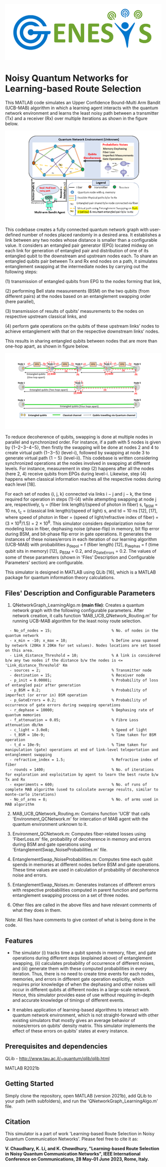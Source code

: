 ![Genesys Lab](Images/genesys_logo.png)
# Noisy Quantum Networks for Learning-based Route Selection
This MATLAB code simulates an Upper Confidence Bound-Multi Arm Bandit (UCB-MAB) algorithm in which a learning agent interacts with the quantum network environment and learns the least noisy path between a transmitter (Tx) and a receiver (Rx) over multiple iterations as shown in the figure below. 

![MAB_Q_Network_Routing](Images/Fig1_MAB_PathSelection_GitHub.PNG)

This codebase creates a fully connected quantum network graph with user-defined number of nodes placed randomly in a desired area. It establishes a link between any two nodes whose distance is smaller than a configurable value. It considers an entangled pair generator (EPG) located midway on each link for generation of entangled pair and distribution of one of its entangled qubit to the downstream and upstream nodes each. To share an entangled qubits pair between Tx and Rx end nodes on a path, it simulates entanglement swapping at the intermediate nodes by carrying out the following steps:

(1) transmission of entangled qubits from EPG to the nodes forming that link, 

(2) performing Bell state measurements (BSM) on the two qubits (from different pairs) at the nodes based on an entanglement swapping order (here parallel),

(3) transmission of results of qubits’ measurements to the nodes on respective upstream classical links, and 

(4) perform gate operations on the qubits of these upstream links’ nodes to achieve entanglement with that on the respective downstream links’ nodes. 

This results in sharing entangled qubits between nodes that are more than one-hop apart, as shown in figure below. 

![Entanglement Swapping](Images/Fig_EntanglementSwapping_v2_GitHub.PNG)

To reduce decoherence of qubits, swapping is done at multiple nodes in parallel and synchronized order. For instance, if a path with 5 nodes is given by {1−2−3−4−5}, then firstly the swapping will be done at nodes 2 and 4 to create virtual path {1−3−5} (level-i), followed by swapping at node 3 to generate virtual path {1 − 5} (level-ii). This codebase is written considering synchronized operations at the nodes involved in swapping at different levels. For instance, measurement in step (2) happens after all the nodes (here 2, 4) receive qubits from EPGs during level-i. Likewise, step (4) happens when classical information reaches all the respective nodes during each level [18].

For each set of nodes {i, j, k} connected via links i − j and j − k, the time required for operation in steps (1)-(4) while attempting swapping at node j are,
respectively, t<sub>f</sub> = (fiber link length)/(speed of photon in fiber) s, t<sub>BSM</sub> = 10 ns, t<sub>c</sub> = (classical link length)/(speed of light) s, and td = 10 ns [12], [17], where speed of photon in fiber = (speed of light/refractive index of fiber) = (3 × 10<sup>8</sup>/1.5) = 2 × 10<sup>8</sup>. This simulator considers depolarization noise for modeling loss in fiber, dephasing noise (phase-flip) in memory, bit flip error during BSM, and bit-phase flip error in gate operations. It generates the instances of these noises/errors in each iteration of our learning algorithm (UCB-MAB) with probabilities p<sub>depol</sub> = f (fiber length) [12], p<sub>dephas</sub> = f (time qubit sits in memory) [12], p<sub>BSM</sub> = 0.2, and p<sub>GateErrors</sub> = 0.2. The values of some of these parameters (shown in 'Files' Description and Configurable Parameters' section) are configurable.

This simulator is designed in MATLAB using QLib [16], which is a MATLAB package for quantum information theory calculations.

## Files' Description and Configurable Parameters
1. QNetworkGraph_LearningAlgo.m <b>(main file)</b>: Creates a quantum network graph with the following configurable parameters. After network creation, it calls function 'MAB_UCB_QNetwork_Routing.m' for running UCB-MAB algorithm for the least noisy route selection. 
```{eval=FALSE}
  - No_of_nodes = 15;                           % No. of nodes in the quantum network
  - x_min = -10; x_max = 10;                    % Define area spanned by network (20Km X 20Km for set values). Nodes locations are set based on this area.
  - Link_distance_Threshold = 10;               % A link is considered b/w any two nodes if the distance b/w the nodes is <= 'Link_distance_Threshold' Km
  - sources = 2;                                % Transmitter node
  - destination = 15;                           % Receiver node
  - p_init = 0.00001;                           % Probability of loss of entangled pair after generation
  - p_BSM = 0.2;                                % Probability of imperfect (or error in) BSM operation
  - p_GateErrors = 0.2;                         % Probability of occurrence of gate errors during swapping operations
  - r_dephase = 10000;                          % Dephasing rate of quantum memories
  - f_attenuation = 0.05;                       % Fibre Loss attenuation db/km
  - c_light = 3.0e8;                            % Speed of light
  - t_BSM = 10e-9;                              % Time taken for BSM operation
  - t_d = 10e-9;                                % Time taken for manipulation (gate) operations at end of link-level teleportation and entanglement swapping
  - refractive_index = 1.5;                     % Refractive index of fiber
  - rounds = 1400;                              % No. of iterations for exploration and exploitation by agent to learn the best route b/w Tx and Rx 
  - experiments = 600;                          % No. of runs of complete MAB algorithm (used to calculate average results, similar to monte-carlo iterations)
  - No_of_arms = 8;                             % No. of arms used in MAB algorithm
```
2. MAB_UCB_QNetwork_Routing.m: Contains function 'UCB' that calls 'Environment_QCNetwork.m' for intercation of MAB agent with the quantum environment unknown to it.

3. Environment_QCNetwork.m: Computes fiber-related losses using 'FiberLoss.m' file, probability of decoherence in memory and errors during BSM and gate operations using 'EntanglementSwap_NoiseProbabilities.m' file.

4. EntanglementSwap_NoiseProbabilities.m: Computes time each qubit spends in memories at different nodes before BSM and gate operations. These time values are used in calculation of probability of decoherence noise and errors.

5. EntanglementSwap_Noises.m: Generates instances of different errors with respective probabilities computed in parent function and performs entanglement swapping process on a set of three nodes.

6. Other files are called in the above files and have relevant comments of what they does in them.

Note: All files have comments to give context of what is being done in the code.

## Features
- The simulator (i) tracks time a qubit spends in memory, fiber, and gate operations during different steps (explained above) of entanglement swapping, (ii) calculates probability of occurrence of different noises, and (iii) generate them with these computed probabilities in every iteration. Thus, there is no need to create time events for each nodes, memories, and errors in different gate operation explicitly, which requires prior knowledge of when the dephasing and other noises will occur in different qubits at different nodes in a large-scale network. Hence, this simulator provides ease of use without requiring in-depth and accurate knowledge of timings
of different events. 

- It enables application of learning-based algorithms to interact with quantum network environment, which is not straight-forward with other existing simulators that mostly gives an average behavior of noises/errors on qubits’ density matrix. This simulator implements the effect of these errors on qubits’ states at every instance. 

## Prerequisites and dependencies
QLib - http://www.tau.ac.il/~quantum/qlib/qlib.html

MATLAB R2021b

## Getting Started
Simply clone the repository, open MATLAB (version 2021b), add QLib to your path (with subfolders), and run the 'QNetworkGraph_LearningAlgo.m' file.

## Citation
This simulator is a part of work 'Learning-based Route Selection in Noisy Quantum Communication Networks'. Please feel free to cite it as:

<b>V. Chaudhary, K. Li, and K. Chowdhury, "Learning-based Route Selection in Noisy Quantum Communication Networks", IEEE International Conference on Communications, 28 May-01 June 2023, Rome, Italy.</b>
